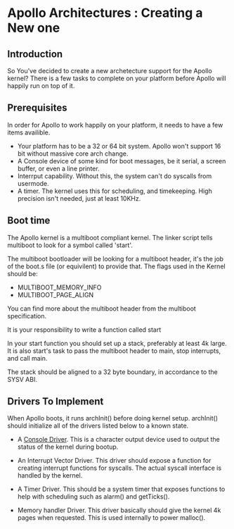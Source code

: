 Apollo Architectures : Creating a New one 
==========================================

Introduction
------------

So You've decided to create a new archetecture support for the Apollo kernel?
There is a few tasks to complete on your platform before Apollo will happily
run on top of it.

Prerequisites
-------------

In order for Apollo to work happily on your platform, it needs to have a few
items availible.

* Your platform has to be a 32 or 64 bit system. Apollo won't support 16 bit
    without massive core arch change.
* A Console device of some kind for boot messages, be it serial, a screen
    buffer, or even a line printer.
* Interrput capability. Without this, the system can't do syscalls from 
    usermode.
* A timer. The kernel uses this for scheduling, and timekeeping. High
    precision isn't needed, just at least 10KHz.

Boot time
---------

The Apollo kernel is a multiboot compliant kernel. The linker script tells
multiboot to look for a symbol called 'start'. 

The multiboot bootloader will be looking for a multiboot header, it's the
job of the boot.s file (or equivilent) to provide that. The flags used in the
Kernel should be:

* MULTIBOOT_MEMORY_INFO
* MULTIBOOT_PAGE_ALIGN

You can find more about the multiboot header from the multiboot specification.

It is your responsibility to write a function called start 

In your start function you should set up a stack, preferably at least 4k large.
It is also start's task to pass the multiboot header to main, stop interrupts,
and call main.

The stack should be aligned to a 32 byte boundary, in accordance to the SYSV
ABI.

Drivers To Implement
--------------------

When Apollo boots, it runs archInit() before doing kernel setup. archInit()
should initialize all of the drivers listed below to a known state.

* A [Console Driver](Making-A-Console-Driver.html). This is a character output
    device used to output the status of the kernel during bootup.

* An Interrupt Vector Driver. This driver should expose a function for creating
    interrupt functions for syscalls. The actual syscall interface is handled
    by the kernel.

* A Timer Driver. This should be a system timer that exposes functions to help
    with scheduling such as alarm() and getTicks().

* Memory handler Driver. This driver basically should give the kernel 4k pages
    when requested. This is used internally to power malloc().


